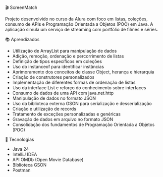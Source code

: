 🎬 ScreenMatch

Projeto desenvolvido no curso da Alura com foco em listas, coleções, consumo de APIs e Programação Orientada a Objetos (POO) em Java.
A aplicação simula um serviço de streaming com portfólio de filmes e séries.

📚 Aprendizados

- Utilização de ArrayList para manipulação de dados
- Adição, remoção, ordenação e percorrimento de listas
- Definição de tipos específicos em coleções
- Uso do instanceof para identificar instâncias
- Aprimoramento dos conceitos de classe Object, herança e hierarquia
- Criação de construtores personalizados
- Implementação de diferentes formas de ordenação de listas
- Uso da interface List e reforço do conhecimento sobre interfaces
- Consumo de dados de uma API com java.net.http
- Manipulação de dados no formato JSON
- Uso da biblioteca externa GSON para serialização e desserialização
- Criação e utilização de records
- Tratamento de exceções personalizadas e genéricas
- Gravação de dados em arquivo no formato JSON
- Consolidação dos fundamentos de Programação Orientada a Objetos (POO)

🚀 Tecnologias
- Java 24
- IntelliJ IDEA
- API OMDb (Open Movie Database)
- Biblioteca GSON
- Postman
